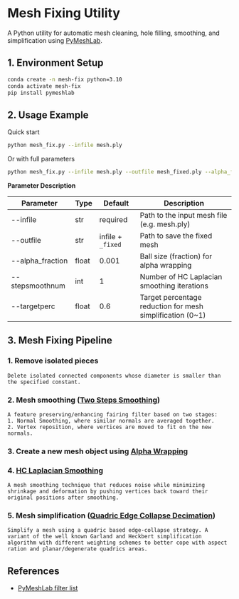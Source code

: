 # Mesh Fixing Utility
A Python utility for automatic mesh cleaning, hole filling, smoothing, and simplification using [PyMeshLab](https://pymeshlab.readthedocs.io/en/latest/index.html).

## 1. Environment Setup
```bash
conda create -n mesh-fix python=3.10
conda activate mesh-fix
pip install pymeshlab
```

## 2. Usage Example
Quick start
```bash
python mesh_fix.py --infile mesh.ply
```
Or with full parameters
```bash
python mesh_fix.py --infile mesh.ply --outfile mesh_fixed.ply --alpha_fraction 0.002 --stepsmoothnum 3 --targetperc 0.5
```
**Parameter Description**

| Parameter         | Type   | Default           | Description                                                        |
|-------------------|--------|-------------------|--------------------------------------------------------------------|
| --infile          | str    | required          | Path to the input mesh file (e.g. mesh.ply)                        |
| --outfile         | str    | infile + `_fixed` | Path to save the fixed mesh                                        |
| --alpha_fraction  | float  | 0.001             | Ball size (fraction) for alpha wrapping                            |
| --stepsmoothnum   | int    | 1                 | Number of HC Laplacian smoothing iterations                        |
| --targetperc      | float  | 0.6               | Target percentage reduction for mesh simplification (0~1)          |

## 3. Mesh Fixing Pipeline
### 1. Remove isolated pieces
    Delete isolated connected components whose diameter is smaller than the specified constant.
### 2. Mesh smoothing ([Two Steps Smoothing](https://www.researchgate.net/publication/47861030_A_comparison_of_mesh_smoothing_methods))
    A feature preserving/enhancing fairing filter based on two stages:
    1. Normal Smoothing, where similar normals are averaged together.
    2. Vertex reposition, where vertices are moved to fit on the new normals.
### 3. Create a new mesh object using [Alpha Wrapping](https://doc.cgal.org/latest/Alpha_wrap_3/index.html#Chapter_3D_Alpha_wrapping)
### 4. [HC Laplacian Smoothing](https://onlinelibrary.wiley.com/doi/10.1111/1467-8659.00334)
    A mesh smoothing technique that reduces noise while minimizing shrinkage and deformation by pushing vertices back toward their original positions after smoothing.
### 5. Mesh simplification ([Quadric Edge Collapse Decimation](https://mgarland.org/files/papers/quadrics.pdf))
    Simplify a mesh using a quadric based edge-collapse strategy. A variant of the well known Garland and Heckbert simplification algorithm with different weighting schemes to better cope with aspect ration and planar/degenerate quadrics areas.

## References
* [PyMeshLab filter list](https://pymeshlab.readthedocs.io/en/latest/filter_list.html#filter-list)
